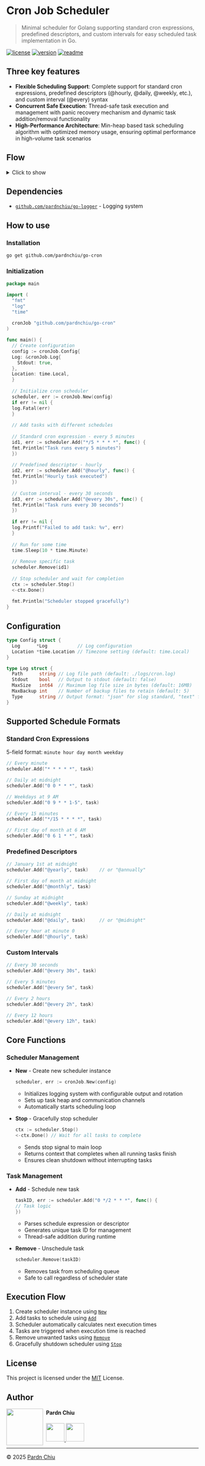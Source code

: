# Cron Job Scheduler

> Minimal scheduler for Golang supporting standard cron expressions, predefined descriptors, and custom intervals for easy scheduled task implementation in Go.

[![license](https://img.shields.io/github/license/pardnchiu/go-cron-job)](https://github.com/pardnchiu/go-cron-job/blob/main/LICENSE)
[![version](https://img.shields.io/github/v/tag/pardnchiu/go-cron-job)](https://github.com/pardnchiu/go-cron-job/releases)
[![readme](https://img.shields.io/badge/readme-English-blue)](https://github.com/pardnchiu/go-cron-job/blob/main/README.md) 

## Three key features

- **Flexible Scheduling Support**: Complete support for standard cron expressions, predefined descriptors (@hourly, @daily, @weekly, etc.), and custom interval (@every) syntax
- **Concurrent Safe Execution**: Thread-safe task execution and management with panic recovery mechanism and dynamic task addition/removal functionality
- **High-Performance Architecture**: Min-heap based task scheduling algorithm with optimized memory usage, ensuring optimal performance in high-volume task scenarios

## Flow

<details>
<summary>Click to show</summary>

```mermaid
flowchart TD
  A[Initialize] --> C[Setup Log System]
  C --> D[Initialize Task Heap]
  D --> H{Already Running?}
  H -->|Yes| I[No Action]
  H -->|No| J[Start Execution]
  
  J --> K[Calculate Initial Task Times]
  K --> L[Initialize Min-Heap]
  L --> M[Start Main Loop]
  
  M --> N{Check Heap Status}
  N -->|Empty| O[Wait for Events]
  N -->|Has Tasks| P[Set Timer to Next Task]
  
  O --> Q[Listen for Events]
  P --> Q
  
  Q --> R{Event Type}
  R -->|Timer Expired| S[Execute Due Tasks]
  R -->|Add Task| T[Add to Heap]
  R -->|Remove Task| U[Remove from Heap]
  R -->|Stop Signal| V[Cleanup and Exit]
  
  S --> W[Pop Task from Heap]
  W --> X[Check if Enabled]
  X -->|Disabled| Y[Skip Task]
  X -->|Enabled| BB[Execute Task Function]
  BB --> DD[Calculate Next Execution]
  BB -->|Panic| CC[Recover]
  CC --> DD[Calculate Next Execution]
  DD --> EE[Re-add to Heap if Recurring]
  
  T --> FF[Parse Schedule]
  FF --> GG[Create Task Object]
  GG --> HH[Add to Heap]
  
  U --> II[Find Task by ID]
  II --> JJ[Mark as Disabled]
  JJ --> KK[Remove from Heap]
  
  Y --> M
  EE --> M
  HH --> M
  KK --> M
  
  V --> LL[Wait for Running Tasks]
  LL --> MM[Close Channels]
  MM --> NN[Scheduler Stopped]
```

</details>

## Dependencies

- [`github.com/pardnchiu/go-logger`](https://github.com/pardnchiu/go-logger) - Logging system

## How to use

### Installation
```bash
go get github.com/pardnchiu/go-cron
```

### Initialization
```go
package main

import (
  "fmt"
  "log"
  "time"
  
  cronJob "github.com/pardnchiu/go-cron"
)

func main() {
  // Create configuration
  config := cronJob.Config{
  Log: &cronJob.Log{
    Stdout: true,
  },
  Location: time.Local,
  }
  
  // Initialize cron scheduler
  scheduler, err := cronJob.New(config)
  if err != nil {
  log.Fatal(err)
  }
  
  // Add tasks with different schedules
  
  // Standard cron expression - every 5 minutes
  id1, err := scheduler.Add("*/5 * * * *", func() {
  fmt.Println("Task runs every 5 minutes")
  })
  
  // Predefined descriptor - hourly
  id2, err := scheduler.Add("@hourly", func() {
  fmt.Println("Hourly task executed")
  })
  
  // Custom interval - every 30 seconds
  id3, err := scheduler.Add("@every 30s", func() {
  fmt.Println("Task runs every 30 seconds")
  })
  
  if err != nil {
  log.Printf("Failed to add task: %v", err)
  }
  
  // Run for some time
  time.Sleep(10 * time.Minute)
  
  // Remove specific task
  scheduler.Remove(id1)
  
  // Stop scheduler and wait for completion
  ctx := scheduler.Stop()
  <-ctx.Done()
  
  fmt.Println("Scheduler stopped gracefully")
}
```

## Configuration

```go
type Config struct {
  Log      *Log           // Log configuration
  Location *time.Location // Timezone setting (default: time.Local)
}

type Log struct {
  Path      string // Log file path (default: ./logs/cron.log)
  Stdout    bool   // Output to stdout (default: false)
  MaxSize   int64  // Maximum log file size in bytes (default: 16MB)
  MaxBackup int    // Number of backup files to retain (default: 5)
  Type      string // Output format: "json" for slog standard, "text" for tree format (default: "text")
}
```

## Supported Schedule Formats

### Standard Cron Expressions
5-field format: `minute hour day month weekday`

```go
// Every minute
scheduler.Add("* * * * *", task)

// Daily at midnight
scheduler.Add("0 0 * * *", task)

// Weekdays at 9 AM
scheduler.Add("0 9 * * 1-5", task)

// Every 15 minutes
scheduler.Add("*/15 * * * *", task)

// First day of month at 6 AM
scheduler.Add("0 6 1 * *", task)
```

### Predefined Descriptors

```go
// January 1st at midnight
scheduler.Add("@yearly", task)    // or "@annually"

// First day of month at midnight
scheduler.Add("@monthly", task)

// Sunday at midnight
scheduler.Add("@weekly", task)

// Daily at midnight
scheduler.Add("@daily", task)     // or "@midnight"

// Every hour at minute 0
scheduler.Add("@hourly", task)
```

### Custom Intervals

```go
// Every 30 seconds
scheduler.Add("@every 30s", task)

// Every 5 minutes
scheduler.Add("@every 5m", task)

// Every 2 hours
scheduler.Add("@every 2h", task)

// Every 12 hours
scheduler.Add("@every 12h", task)
```

## Core Functions

### Scheduler Management

- **New** - Create new scheduler instance
  ```go
  scheduler, err := cronJob.New(config)
  ```
  - Initializes logging system with configurable output and rotation
  - Sets up task heap and communication channels
  - Automatically starts scheduling loop

- **Stop** - Gracefully stop scheduler
  ```go
  ctx := scheduler.Stop()
  <-ctx.Done() // Wait for all tasks to complete
  ```
  - Sends stop signal to main loop
  - Returns context that completes when all running tasks finish
  - Ensures clean shutdown without interrupting tasks

### Task Management

- **Add** - Schedule new task
  ```go
  taskID, err := scheduler.Add("0 */2 * * *", func() {
  // Task logic
  })
  ```
  - Parses schedule expression or descriptor
  - Generates unique task ID for management
  - Thread-safe addition during runtime

- **Remove** - Unschedule task
  ```go
  scheduler.Remove(taskID)
  ```
  - Removes task from scheduling queue
  - Safe to call regardless of scheduler state

## Execution Flow

1. Create scheduler instance using [`New`](instance.go)
2. Add tasks to schedule using [`Add`](add.go)
3. Scheduler automatically calculates next execution times
4. Tasks are triggered when execution time is reached
5. Remove unwanted tasks using [`Remove`](remove.go)
6. Gracefully shutdown scheduler using [`Stop`](instance.go)

## License

This project is licensed under the [MIT](LICENSE) License.

## Author

<img src="https://avatars.githubusercontent.com/u/25631760" align="left" width="96" height="96" style="margin-right: 0.5rem;">

<h4 style="padding-top: 0">Pardn Chiu</h4>

<a href="mailto:dev@pardn.io" target="_blank">
  <img src="https://pardn.io/image/email.svg" width="48" height="48">
</a> <a href="https://linkedin.com/in/pardnchiu" target="_blank">
  <img src="https://pardn.io/image/linkedin.svg" width="48" height="48">
</a>

***

©️ 2025 [Pardn Chiu](https://pardn.io)